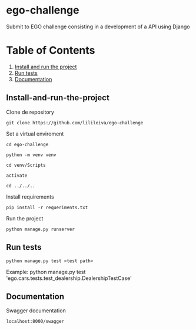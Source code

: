 # ego-challenge

Submit to EGO challenge consisting in a development of a API using Django

# Table of Contents
1. [Install and run the project](#Install-and-run-the-project)
2. [Run tests](#Run-tests)
3. [Documentation](#Documentation)



## Install-and-run-the-project

Clone de repository

    git clone https://github.com/lilileiva/ego-challenge

Set a virtual enviroment

    cd ego-challenge

    python -m venv venv

    cd venv/Scripts

    activate

    cd ../../..

Install requirements

    pip install -r requeriments.txt

Run the project

    python manage.py runserver

## Run tests

    python manage.py test <test path>

Example:
python manage.py test 'ego.cars.tests.test_dealership.DealershipTestCase'

## Documentation

Swagger documentation

    localhost:8000/swagger
    